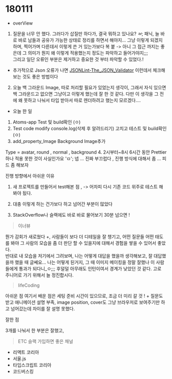 # 180111

* overView

1. 질문을 너무 안 했다. 
    그러다가 삽질만 하다가, 결국 뭐하고 있나요? *ㅂ*; 패닉, 늘 바로 바로 남들과 공유가 가능한 상태로 정리를 하면서 해야지... 그냥 이렇게 되겠지 하며, 찍어가며 다른데서 이렇게 쓴 거 있는가보다 복 붙 -> 아니 그 접근 까지는 좋은데 그 의미가 뭔지 왜 이렇게 적용했는지 정도는 파악하고 들어가야지;;; </br>
    그리고 일단 오류인 부분은 제거하고 중요한 것 부터 파악할 수 있었다.!</br>

+ 추가적으로 Json 오류가 나면 [JSONLint-The_JSON_Validator](https://jsonlint.com/) 이런데서 체크해보는 것도 좋은 방법이다 

2. 오늘 백 그라운드 Image, 따로 처리할 필요가 있었는지 생각이, 그래서 자식 있으면 백 그라운드고 없으면 그냥이고 이렇게 했는데 잘 한 것 같다. 다만 이 생각을 그 전에 왜 못하고 나눠서 타입 받아서 따로 렌더하려고 했는지 모르겠다....

* 오늘 한 일 

1. Atoms-app 
Test 및 build확인  (ㅇ)
2. Test code modify 
console.log(삭제 후 알려드리기)
고치고 테스트 및 build확인 
(ㅇ)
3. add_property_Image 
Background Image추가 

Type = avatar, round , normal , background
4. 2시부터~8시 6시간 동안 Prettier하나 적용 못한 것이 사실인가요 'ㅁ';
넵 ... 진짜 부끄럽다 , 진행 방식에 대해서 좀 ... 피드 좀 해보자 

진행 방향에서 아쉬운 이유 
1. 새 프로젝트를 만들어서 test해본 점 , -> 어차피 다시 기존 코드 위주로 테스트 해봐야 됬다. 

2. 대충 이렇게 하는 건가보다 하고 넘어간 부분이 많았다

3. StackOverflow나 슬랙에도 바로 바로 물어보기 30분 넘으면 !


> 이너뷰 

뭔가 감회가 새로웠다 +, 사람들이 보다 더 디테일을 잘 챙기고, 어떤 질문들 어떤 태도를 봐야 그 사람의 모습을 좀 더 판단 할 수 있을지에 대해서 경험을 쌓을 수 있어서 좋았다.  
반대로 내 모습을 저기에서 그려보며, 나는 어떻게 대답을 했을까 생각해보고, 잘 대답했을까 했을 때 글쎄요... 
나는 어떻게 된거지, 그 때 이미지 메이킹을 정말 잘했나 이 사람들에게 통과가 되다니_ㅇ;;;
후덜덜 아무래도 인턴이여서 경계가 낮았던 것 같다. 고로 주니어로 가기 위해서 늘 정진합시다.


> lifeCoding 

아쉬운 점
여기서 배운 점은 세팅 준비 시간이 있으므로, 조금 더 미리 갈 것 ! + 질문도 받고 
애니메이션 설명 부족, 
image position, cover도 그냥 브라우저로 보여주기만 하고 넘어갔는데 차이를 잘 설명 못했다. 

잘한 점

3개를 나눠서 한 부분은 잘했고,



> ETC 슬랙 가입하면 좋은 채널 

* 리액트 코리아
* 서울.js
* 타입스크립트 코리아 
* 코드버스킹 